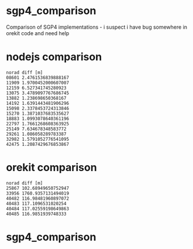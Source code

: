 # sgp4_comparison
Comparison of SGP4 implementations - i suspect i have bug somewhere in orekit code and need help


# nodejs comparison

```
norad diff [m]
08601 2.4761536839888167
11909 1.9700452000607007
12159 6.527341745280923
13075 3.4789097767686745
13882 1.238698650368167
14192 1.6391443481906296
15098 2.3378453724313846
15270 1.3871037683535627
18883 1.0993078640361196
22797 1.7661268608363925
25149 7.634678348583772
29261 1.086058289783387
32982 1.5791052776541095
42475 1.2087429676853867
```

# orekit comparison

```
norad diff [m]
25867 102.68949650752947
33956 1760.9357131494019
40482 116.98481960897072
40483 117.1096531020254
40484 117.02559198649863
40485 116.9851939748333
```
# sgp4_comparison
